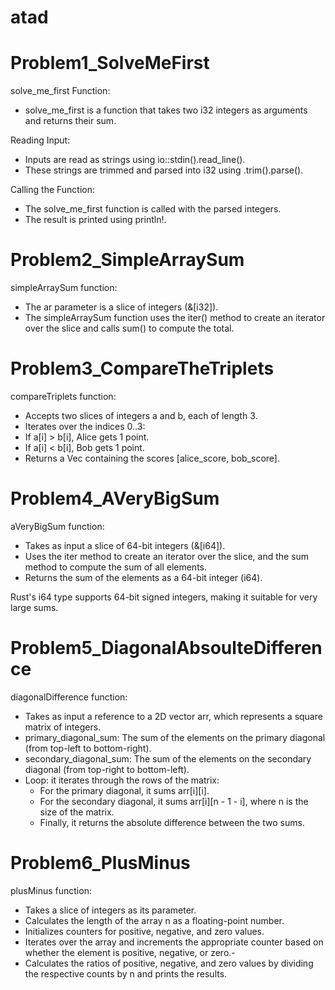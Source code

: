 # atad

# Problem1_SolveMeFirst

solve_me_first Function:

- solve_me_first is a function that takes two i32 integers as arguments and returns their sum.

Reading Input:

- Inputs are read as strings using io::stdin().read_line().
- These strings are trimmed and parsed into i32 using .trim().parse().

Calling the Function:

- The solve_me_first function is called with the parsed integers.
- The result is printed using println!.

# Problem2_SimpleArraySum

simpleArraySum function:

- The ar parameter is a slice of integers (&[i32]).
- The simpleArraySum function uses the iter() method to create an iterator over the slice and calls sum() to compute the total.

# Problem3_CompareTheTriplets

compareTriplets function:

- Accepts two slices of integers a and b, each of length 3.
- Iterates over the indices 0..3:
- If a[i] > b[i], Alice gets 1 point.
- If a[i] < b[i], Bob gets 1 point.
- Returns a Vec<i32> containing the scores [alice_score, bob_score].

# Problem4_AVeryBigSum

aVeryBigSum function:

- Takes as input a slice of 64-bit integers (&[i64]).
- Uses the iter method to create an iterator over the slice, and the sum method to compute the sum of all elements.
- Returns the sum of the elements as a 64-bit integer (i64).

Rust's i64 type supports 64-bit signed integers, making it suitable for very large sums.

# Problem5_DiagonalAbsoulteDifference

diagonalDifference function:

- Takes as input a reference to a 2D vector arr, which represents a square matrix of integers.
- primary_diagonal_sum: The sum of the elements on the primary diagonal (from top-left to bottom-right).
- secondary_diagonal_sum: The sum of the elements on the secondary diagonal (from top-right to bottom-left).
- Loop: it iterates through the rows of the matrix:
  - For the primary diagonal, it sums arr[i][i].
  - For the secondary diagonal, it sums arr[i][n - 1 - i], where n is the size of the matrix.
  - Finally, it returns the absolute difference between the two sums.

# Problem6_PlusMinus

plusMinus function:

- Takes a slice of integers as its parameter.
- Calculates the length of the array n as a floating-point number.
- Initializes counters for positive, negative, and zero values.
- Iterates over the array and increments the appropriate counter based on whether the element is positive, negative, or zero.-
- Calculates the ratios of positive, negative, and zero values by dividing the respective counts by n and prints the results.
